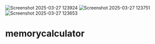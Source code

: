 ![Screenshot 2025-03-27 123924](https://github.com/user-attachments/assets/d92d2db0-cf7f-4b74-9b07-56b2a04ce9aa)
![Screenshot 2025-03-27 123751](https://github.com/user-attachments/assets/32250e2f-5bd3-47bc-ab9c-e62bd8b17267)
![Screenshot 2025-03-27 123653](https://github.com/user-attachments/assets/decf8108-227a-46e9-9bc7-012965785e07)
# memorycalculator
